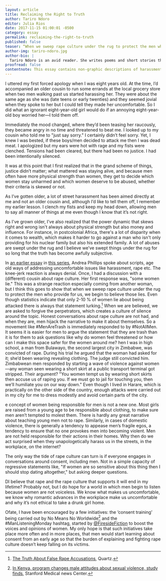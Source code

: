```yaml
---
layout: article
title: Reclaiming the Right to Truth
author: Tariro Ndoro
editor: Julia Rios
date: 2017-11-15 01:00:01 -0500
category: essay
permalink: reclaiming-the-right-to-truth
published: false
teaser: “When we sweep rape culture under the rug to protect the men who provide for us, we begin to believe those lies."
author-img: tariro-ndoro.jpg
author-bio: |
  Tariro Ndoro is an avid reader. She writes poems and short stories that explore dysfunction. Tariro's publication credits include _AFREADA_, _La Shamba_, _Omenana_, and _Puerto del Sol_. You can follow Tariro on Twitter at [@MissTariN](https://www.twitter.com/MissTariN) or find links to her other works at [tarirondoro.wordpress.com](https://tarirondoro.wordpress.com/).
proofread: false
contentnote: This essay contains non-graphic descriptions of harassment and assault.
---
```


I uttered my first forced apology when I was eight years old. At the time, I’d accompanied an older cousin to run some errands at the local grocery store when two men walking past us started harassing her. They were about the same age as she was (late teens or early twenties) and they seemed jovial when they spoke to her but I could tell they made her uncomfortable. So I did what an ignorant eight-year-old girl would do if an annoying eight-year-old boy worried her—I told them off.

Immediately the mood changed, where they’d been teasing her raucously, they became angry in no time and threatened to beat me. I looked up to my cousin who told me to "just say sorry." I certainly didn’t feel sorry. Yet, I knew I was bested, if these boys/men decided to attack me then I was dead meat. I apologized but my ears were hot with rage and my fists were clenched. Tensions had been cleared, but there had been no justice. I had been intentionally silenced.It was at this point that I first realized that in the grand scheme of things, justice didn’t matter; what mattered was staying alive, and because men often have more physical strength than women, they get to decide which women stay unharmed and which women deserve to be abused, whether their criteria is skewed or not.As I’ve gotten older, a lot of street harassment has been aimed directly at me and not an older cousin and, although I’d like to tell them off, I remember my earlier lesson. I clench my fists and keep my head down, allowing men to say all manner of things at me even though I know that it’s not right.As I've grown older, I’ve also realized that the power dynamic that skews right and wrong isn't always about physical strength but also money and influence. For instance, in postcolonial Africa, there's a lot of disparity when it comes to wealth, which makes it harder to go against a man who isn't only providing for his nuclear family but also his extended family. A lot of abuses are swept under the rug and I believe we’ve swept things under the rug for so long that the truth has become awfully subjective.In [an earlier essay](/we-need-new-scripts) in [this series](/harassment), Andrea Phillips spoke about scripts, age old ways of addressing uncomfortable issues like harassment, rape etc. The knee-jerk reaction is always denial. Once, I had a discussion with a (different) cousin about rape culture. Her first response was, "some women lie." This was a strange reaction especially coming from another woman, but I think this goes to show that when we sweep rape culture under the rug to protect the men who provide for us, we begin to believe those lies. Even though statistics indicate that only 2-10 % of women lie about being attacked there is always that statement lurking.[^1]When we are believed, we are asked to forgive the perpetrators, which creates a culture of silence around the topic. Honest conversations about rape culture are not had, and when they are, men hijack the narrative to make it about themselves. So a movement like #MenAreTrash is immediately responded to by #NotAllMen. It seems it is easier for men to argue the statement that they are trash than it is for them to ask questions like why do women feel threatened or how can I make this space safer for the women around me? hen I was in high school, a man from Bulawayo, the second largest city in Zimbabwe, was convicted of rape. During his trial he argued that the woman had asked for it; she’d been wearing revealing clothing. The judge still convicted him. Zimbabwean men responded by starting a wave of violence against women—any woman seen wearing a short skirt at a public transport terminal got stripped. Their argument? "You women tempt us by wearing short skirts then accuse us of raping you. If we must go to jail for touching you, then we’ll humiliate you on our way down." Even though I lived in Harare, which is practically on the other side of the country, enough attacks were carried out in my city for me to dress modestly and avoid certain parts of the city. e concept of women being responsible for men is not a new one. Most girls are raised from a young age to be responsible about clothing, to make sure men aren’t tempted to molest them. There is hardly any great narrative about teaching young men not to rape. Similarly, in cases of domestic violence, there is generally a tendency to appease men’s fragile egos, a tendency to ensure that no one provokes men into becoming violent. Men are not held responsible for their actions in their homes. Why then do we act surprised when they unapologetically harass us in the streets, in the workplace, on the internet?The only way the tide of rape culture can turn is if everyone engages in conversations around consent, including men. Not in a simple capacity of regressive statements like, "If women are so sensitive about this thing then I should stop dating altogether," but asking deeper questions. DI believe that rape and the rape culture that supports it will end in my lifetime? Probably not, but I do hope for a world in which men begin to listen because women are not voiceless. We know what makes us uncomfortable, we know why romantic advances in the workplace make us uncomfortable and why it’s not ethical to take a drunk girl home. Ofate, I have been encouraged by a few initiatives: the ‘consent training’ being carried out by No Means No Worldwide[^2] and the #ManListeningMonday hashtag, started by [@FiresideFiction](https://www.twitter.com/FiresideFiction) to boost the voices and opinions of women. My only hope is that such initiatives take place more often and in more places, that men would start learning about consent from an early age so that the burden of explaining and fighting rape culture doesn’t keep falling on its victims.

[^1]: [The Truth About False Rape Accusations](https://qz.com/980766/the-truth-about-false-rape-accusations/), Quartz.

[^2]: [In Kenya, program changes male attitudes about sexual violence, study finds](      ), Stanford Medical news Center.
